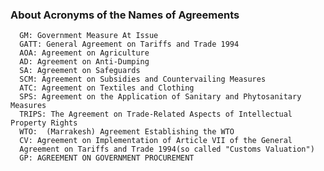 ### About Acronyms of the Names of Agreements
      GM: Government Measure At Issue
      GATT: General Agreement on Tariffs and Trade 1994
      AOA: Agreement on Agriculture
      AD: Agreement on Anti-Dumping
      SA: Agreement on Safeguards
      SCM: Agreement on Subsidies and Countervailing Measures
      ATC: Agreement on Textiles and Clothing
      SPS: Agreement on the Application of Sanitary and Phytosanitary Measures
      TRIPS: The Agreement on Trade-Related Aspects of Intellectual Property Rights
      WTO:  (Marrakesh) Agreement Establishing the WTO
      CV: Agreement on Implementation of Article VII of the General 
      Agreement on Tariffs and Trade 1994(so called "Customs Valuation")
      GP: AGREEMENT ON GOVERNMENT PROCUREMENT